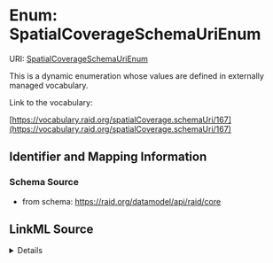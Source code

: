 # Enum: SpatialCoverageSchemaUriEnum 



URI: [SpatialCoverageSchemaUriEnum](../enums/SpatialCoverageSchemaUriEnum.md)


This is a dynamic enumeration whose values are defined in externally managed vocabulary. 

Link to the vocabulary:

[https://vocabulary.raid.org/spatialCoverage.schemaUri/167](https://vocabulary.raid.org/spatialCoverage.schemaUri/167)












## Identifier and Mapping Information







### Schema Source


* from schema: https://raid.org/datamodel/api/raid/core







## LinkML Source

<details>
```yaml
name: SpatialCoverageSchemaUriEnum
from_schema: https://raid.org/datamodel/api/raid/core
rank: 1000
reachable_from:
  source_ontology: https://vocabs.ardc.edu.au/repository/api/sparql/raid_research-activity-identifier-raid-controlled-lists_raid-cl-v1-1
  source_nodes:
  - https://vocabulary.raid.org/spatialCoverage.schemaUri/167
  relationship_types:
  - skos:hasTopConcept
  is_direct: true
  include_self: false
  traverse_up: false

```
</details>